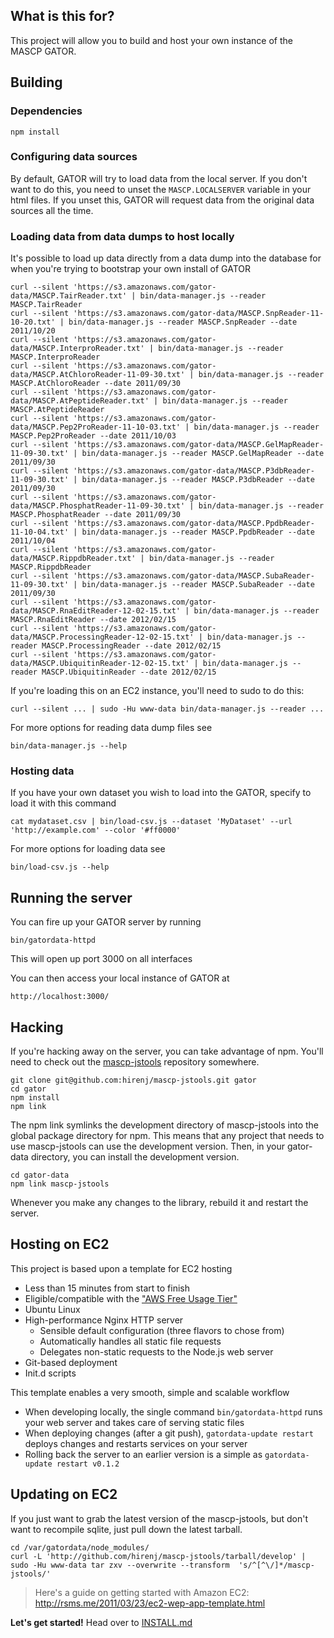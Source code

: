 ## What is this for? ##

This project will allow you to build and host your own instance of the MASCP GATOR.

## Building ##

### Dependencies ###

    npm install

### Configuring data sources ###

By default, GATOR will try to load data from the local server. If you don't want to do this, you need to unset the `MASCP.LOCALSERVER` variable in your html files. If you unset this, GATOR will request data from the original data sources all the time.

### Loading data from data dumps to host locally ###

It's possible to load up data directly from a data dump into the database for 
when you're trying to bootstrap your own install of GATOR



    curl --silent 'https://s3.amazonaws.com/gator-data/MASCP.TairReader.txt' | bin/data-manager.js --reader MASCP.TairReader
    curl --silent 'https://s3.amazonaws.com/gator-data/MASCP.SnpReader-11-10-20.txt' | bin/data-manager.js --reader MASCP.SnpReader --date 2011/10/20
    curl --silent 'https://s3.amazonaws.com/gator-data/MASCP.InterproReader.txt' | bin/data-manager.js --reader MASCP.InterproReader
    curl --silent 'https://s3.amazonaws.com/gator-data/MASCP.AtChloroReader-11-09-30.txt' | bin/data-manager.js --reader MASCP.AtChloroReader --date 2011/09/30
    curl --silent 'https://s3.amazonaws.com/gator-data/MASCP.AtPeptideReader.txt' | bin/data-manager.js --reader MASCP.AtPeptideReader
    curl --silent 'https://s3.amazonaws.com/gator-data/MASCP.Pep2ProReader-11-10-03.txt' | bin/data-manager.js --reader MASCP.Pep2ProReader --date 2011/10/03
    curl --silent 'https://s3.amazonaws.com/gator-data/MASCP.GelMapReader-11-09-30.txt' | bin/data-manager.js --reader MASCP.GelMapReader --date 2011/09/30
    curl --silent 'https://s3.amazonaws.com/gator-data/MASCP.P3dbReader-11-09-30.txt' | bin/data-manager.js --reader MASCP.P3dbReader --date 2011/09/30
    curl --silent 'https://s3.amazonaws.com/gator-data/MASCP.PhosphatReader-11-09-30.txt' | bin/data-manager.js --reader MASCP.PhosphatReader --date 2011/09/30
    curl --silent 'https://s3.amazonaws.com/gator-data/MASCP.PpdbReader-11-10-04.txt' | bin/data-manager.js --reader MASCP.PpdbReader --date 2011/10/04
    curl --silent 'https://s3.amazonaws.com/gator-data/MASCP.RippdbReader.txt' | bin/data-manager.js --reader MASCP.RippdbReader
    curl --silent 'https://s3.amazonaws.com/gator-data/MASCP.SubaReader-11-09-30.txt' | bin/data-manager.js --reader MASCP.SubaReader --date 2011/09/30
    curl --silent 'https://s3.amazonaws.com/gator-data/MASCP.RnaEditReader-12-02-15.txt' | bin/data-manager.js --reader MASCP.RnaEditReader --date 2012/02/15
    curl --silent 'https://s3.amazonaws.com/gator-data/MASCP.ProcessingReader-12-02-15.txt' | bin/data-manager.js --reader MASCP.ProcessingReader --date 2012/02/15
    curl --silent 'https://s3.amazonaws.com/gator-data/MASCP.UbiquitinReader-12-02-15.txt' | bin/data-manager.js --reader MASCP.UbiquitinReader --date 2012/02/15

If you're loading this on an EC2 instance, you'll need to sudo to do this:

    curl --silent ... | sudo -Hu www-data bin/data-manager.js --reader ...
    
For more options for reading data dump files see

    bin/data-manager.js --help

### Hosting data ###

If you have your own dataset you wish to load into the GATOR, specify to load it with this command

    cat mydataset.csv | bin/load-csv.js --dataset 'MyDataset' --url 'http://example.com' --color '#ff0000'

For more options for loading data see

    bin/load-csv.js --help


## Running the server ##

You can fire up your GATOR server by running

    bin/gatordata-httpd
    
This will open up port 3000 on all interfaces

You can then access your local instance of GATOR at

    http://localhost:3000/

## Hacking ##

If you're hacking away on the server, you can take advantage of npm. You'll
need to check out the [mascp-jstools](https://github.com/hirenj/mascp-jstools/) repository somewhere.

    git clone git@github.com:hirenj/mascp-jstools.git gator
    cd gator
    npm install
    npm link
  
The npm link symlinks the development directory of mascp-jstools into the 
global package directory for npm. This means that any project that needs to
use mascp-jstools can use the development version. Then, in your gator-data directory, you can install the development version.

    cd gator-data
    npm link mascp-jstools
  
Whenever you make any changes to the library, rebuild it and restart the server.

## Hosting on EC2 ##

This project is based upon a template for EC2 hosting

- Less than 15 minutes from start to finish
- Eligible/compatible with the ["AWS Free Usage Tier"](http://aws.amazon.com/free/)
- Ubuntu Linux
- High-performance Nginx HTTP server
  - Sensible default configuration (three flavors to chose from)
  - Automatically handles all static file requests
  - Delegates non-static requests to the Node.js web server
- Git-based deployment
- Init.d scripts

This template enables a very smooth, simple and scalable workflow

- When developing locally, the single command `bin/gatordata-httpd` runs your web server and takes care of serving static files
- When deploying changes (after a git push), `gatordata-update restart` deploys changes and restarts services on your server
- Rolling back the server to an earlier version is a simple as `gatordata-update restart v0.1.2`

## Updating on EC2 ##

If you just want to grab the latest version of the mascp-jstools, but don't want to recompile sqlite, just pull down the latest
tarball.
    
    cd /var/gatordata/node_modules/
    curl -L 'http://github.com/hirenj/mascp-jstools/tarball/develop' | sudo -Hu www-data tar zxv --overwrite --transform  's/^[^\/]*/mascp-jstools/'

> Here's a guide on getting started with Amazon EC2: <http://rsms.me/2011/03/23/ec2-wep-app-template.html>

**Let's get started!** Head over to [INSTALL.md](https://github.com/hirenj/gator-data/blob/master/INSTALL.md#readme)

